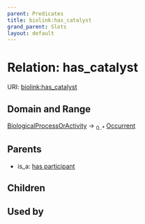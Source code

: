 ```yaml
---
parent: Predicates
title: biolink:has_catalyst
grand_parent: Slots
layout: default
---
```


# Relation: has_catalyst




URI: [biolink:has_catalyst](https://w3id.org/biolink/has_catalyst)

## Domain and Range

[BiologicalProcessOrActivity](BiologicalProcessOrActivity.md) ->  <sub>0..\*</sub> [Occurrent](Occurrent.md)

## Parents

 *  is_a: [has participant](has_participant.md)

## Children


## Used by

